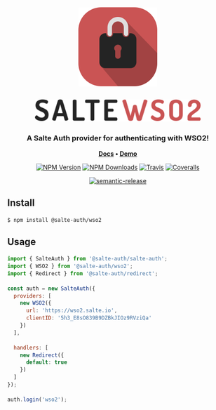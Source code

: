 <h2 align="center">
  <div>
    <a href="https://github.com/salte-auth/wso2">
      <img height="180px" src="https://raw.githubusercontent.com/salte-auth/logos/master/images/logo.svg?sanitize=true">
      <br>
      <br>
      <img height="50px" src="https://raw.githubusercontent.com/salte-auth/logos/master/images/%40salte-auth/wso2.svg?sanitize=true">
    </a>
  </div>
</h2>

<h3 align="center">
	A Salte Auth provider for authenticating with WSO2!
</h3>

<p align="center">
	<strong>
		<a href="https://salte-auth.gitbook.io">Docs</a>
		•
		<a href="https://salte-auth-demo.glitch.me">Demo</a>
	</strong>
</p>

<div align="center">

  [![NPM Version][npm-version-image]][npm-url]
  [![NPM Downloads][npm-downloads-image]][npm-url]
  [![Travis][travis-ci-image]][travis-ci-url]
  [![Coveralls][coveralls-image]][coveralls-url]

  [![semantic-release][semantic-release-image]][semantic-release-url]

</div>

## Install

```sh
$ npm install @salte-auth/wso2
```

## Usage

```js
import { SalteAuth } from '@salte-auth/salte-auth';
import { WSO2 } from '@salte-auth/wso2';
import { Redirect } from '@salte-auth/redirect';

const auth = new SalteAuth({
  providers: [
    new WSO2({
      url: 'https://wso2.salte.io',
      clientID: '5h3_E8sO839B9DZBkJIOz9RVziQa'
    })
  ],

  handlers: [
    new Redirect({
      default: true
    })
  ]
});

auth.login('wso2');
```

[npm-version-image]: https://img.shields.io/npm/v/@salte-auth/wso2.svg?style=flat
[npm-downloads-image]: https://img.shields.io/npm/dm/@salte-auth/wso2.svg?style=flat
[npm-url]: https://npmjs.org/package/@salte-auth/wso2

[travis-ci-image]: https://img.shields.io/travis/com/salte-auth/wso2/master.svg?style=flat
[travis-ci-url]: https://travis-ci.com/salte-auth/wso2

[coveralls-image]: https://img.shields.io/coveralls/salte-auth/wso2/master.svg
[coveralls-url]: https://coveralls.io/github/salte-auth/wso2?branch=master

[commitizen-image]: https://img.shields.io/badge/commitizen-friendly-brightgreen.svg
[commitizen-url]: https://commitizen.github.io/cz-cli/

[semantic-release-url]: https://github.com/semantic-release/semantic-release
[semantic-release-image]: https://img.shields.io/badge/%20%20%F0%9F%93%A6%F0%9F%9A%80-semantic--release-e10079.svg
